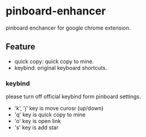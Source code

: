 pinboard-enhancer
=================

pinboard enchancer for google chrome extension.

Feature
-----------------

* quick copy: quick copy to mine.
* keybind: original keyboard shortcuts.


### keybind ###

please turn off official keybind form pinboard settings.

* 'k', 'j' key is move curosr (up/down)
* 'q' key is quick copy to mine
* 'o' key is open link
* 's' key is add star




